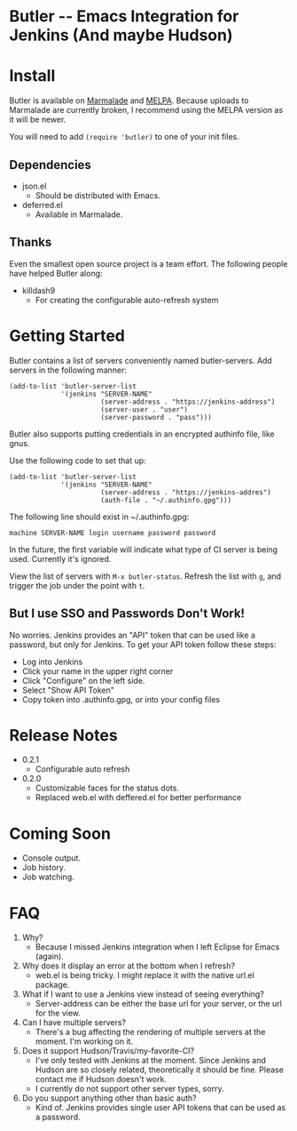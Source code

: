 Butler -- Emacs Integration for Jenkins (And maybe Hudson)
======

Install
=======

Butler is available on [Marmalade](http://marmalade-repo.org/) and [MELPA](http://melpa.milkbox.net/#/butler). Because uploads to Marmalade are currently broken, I recommend using the MELPA version as it will be newer.

You will need to add `(require 'butler)`  to one of your init files.

Dependencies
------------

* json.el
    * Should be distributed with Emacs.
* deferred.el
    * Available in Marmalade.

Thanks
------
Even the smallest open source project is a team effort. The following people have helped Butler along:

* killdash9
    * For creating the configurable auto-refresh system

Getting Started
===============

Butler contains a list of servers conveniently named butler-servers. Add servers in the following manner:

```elisp
(add-to-list 'butler-server-list
             '(jenkins "SERVER-NAME"
                       (server-address . "https://jenkins-address")
                       (server-user . "user")
                       (server-password . "pass")))
```

Butler also supports putting credentials in an encrypted authinfo file, like gnus.

Use the following code to set that up:

```elisp
(add-to-list 'butler-server-list
             '(jenkins "SERVER-NAME"
                       (server-address . "https://jenkins-addres")
                       (auth-file . "~/.authinfo.gpg")))
```

The following line should exist in ~/.authinfo.gpg:

```
machine SERVER-NAME login username password password
```


In the future, the first variable will indicate what type of CI server is being used. Currently it's ignored.

View the list of servers with `M-x butler-status`. Refresh the list with `g`, and trigger the job under the point with `t`.

But I use SSO and Passwords Don't Work!
---------------------------------------

No worries. Jenkins provides an "API" token that can be used like a password, but only for Jenkins. To get your API token follow these steps:

* Log into Jenkins
* Click your name in the upper right corner
* Click "Configure" on the left side.
* Select "Show API Token"
* Copy token into .authinfo.gpg, or into your config files


Release Notes
=============

* 0.2.1
   * Configurable auto refresh
* 0.2.0
   * Customizable faces for the status dots.
   * Replaced web.el with deffered.el for better performance

Coming Soon
===========

* Console output.
* Job history.
* Job watching.


FAQ
===

1. Why?
    * Because I missed Jenkins integration when I left Eclipse for Emacs (again).
2. Why does it display an error at the bottom when I refresh?
    * web.el is being tricky. I might replace it with the native url.el package.
3. What if I want to use a Jenkins view instead of seeing everything?
    * Server-address can be either the base url for your server, or the url for the view.
4. Can I have multiple servers?
    * There's a bug affecting the rendering of multiple servers at the moment. I'm working on it.
5. Does it support Hudson/Travis/my-favorite-CI?
    * I've only tested with Jenkins at the moment. Since Jenkins and Hudson are so closely related, theoretically it should be fine. Please contact me if Hudson doesn't work.
    * I currently do not support other server types, sorry.
6. Do you support anything other than basic auth?
    * Kind of. Jenkins provides single user API tokens that can be used as a password.
